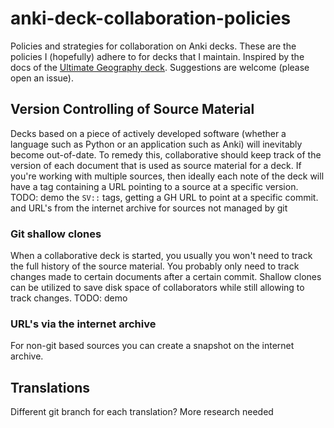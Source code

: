# anki-deck-collaboration-policies
Policies and strategies for collaboration on Anki decks. These are the policies I (hopefully) adhere to for decks that I maintain. Inspired by the docs of the [Ultimate Geography deck](https://github.com/axelboc/anki-ultimate-geography). Suggestions are welcome (please open an issue).

## Version Controlling of Source Material
Decks based on a piece of actively developed software (whether a language such as Python or an application such as Anki) will inevitably become out-of-date. To remedy this, collaborative should keep track of the version of each document that is used as source material for a deck. If you're working with multiple sources, then ideally each note of the deck will have a tag containing a URL pointing to a source at a specific version.
TODO: demo the `SV::` tags, getting a GH URL to point at a specific commit. and URL's from the internet archive for sources not managed by git

### Git shallow clones
When a collaborative deck is started, you usually you won't need to track the full history of the source material. You probably only need to track changes made to certain documents after a certain commit. Shallow clones can be utilized to save disk space of collaborators while still allowing to track changes.
TODO: demo

### URL's via the internet archive
For non-git based sources you can create a snapshot on the internet archive.

## Translations
Different git branch for each translation? More research needed
